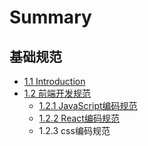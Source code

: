 # Summary

## 基础规范

* [1.1 Introduction](README.md)
* [1.2 前端开发规范](11-qian-duan-kai-fa-gui-fan.md)
  * [1.2.1 JavaScript编码规范](11-qian-duan-kai-fa-gui-fan/121-javascriptbian-ma-gui-fan.md)
  * [1.2.2 React编码规范](11-qian-duan-kai-fa-gui-fan/122-reactbian-ma-gui-fan.md)
  * 1.2.3 css编码规范

